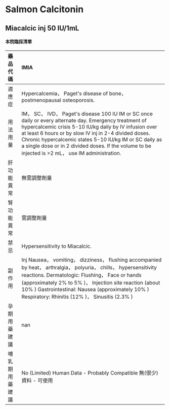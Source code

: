 # Salmon Calcitonin

## Miacalcic inj 50 IU/1mL

#### 本院臨採清單

| 藥品代碼       | IMIA                                                                                                                                                                                                                                                                                                                                                                                       |
|:---------------|:-------------------------------------------------------------------------------------------------------------------------------------------------------------------------------------------------------------------------------------------------------------------------------------------------------------------------------------------------------------------------------------------|
| 適應症         | Hypercalcemia， Paget's disease of bone， postmenopausal osteoporosis.                                                                                                                                                                                                                                                                                                                     |
| 用法用量       | IM， SC， IVD， Paget's disease 100 IU IM or SC once daily or every alternate day. Emergency treatment of hypercalcemic crisis 5-10 IU/kg daily by IV infusion over at least 6 hours or by slow IV inj in 2-4 divided doses. Chronic hypercalcemic states 5-10 IU/kg IM or SC daily as a single dose or in 2 divided doses. If the volume to be injected is >2 mL， use IM administration. |
| 肝功能異常     | 無需調整劑量                                                                                                                                                                                                                                                                                                                                                                               |
| 腎功能異常     | 需調整劑量                                                                                                                                                                                                                                                                                                                                                                                 |
| 禁忌           | Hypersensitivity to Miacalcic.                                                                                                                                                                                                                                                                                                                                                             |
| 副作用         | Inj Nausea， vomiting， dizziness， flushing accompanied by heat， arthralgia， polyuria， chills， hypersensitivity reactions. Dermatologic: Flushing， Face or hands (approximately 2% to 5% )， Injection site reaction (about 10% ) Gastrointestinal: Nausea (approximately 10% ) Respiratory: Rhinitis (12% )， Sinusitis (2.3% )                                                     |
| 孕期用藥建議   | nan                                                                                                                                                                                                                                                                                                                                                                                        |
| 哺乳期用藥建議 | No (Limited) Human Data - Probably Compatible 無(很少)資料 - 可使用                                                                                                                                                                                                                                                                                                                        |


